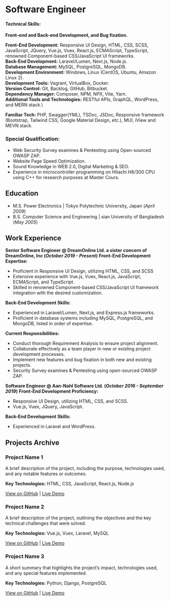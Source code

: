 # Software Engineer 

#### Technical Skills: 
**Front-end and Back-end Development, and Bug fixation.**

**Front-End Development:** Responsive UI Design, HTML, CSS, SCSS, JavaScript, JQuery, Vue.js, Vuex, React.js, ECMAScript,
TypeScript, renowned Component-based CSS/JavaScript UI frameworks.\
**Back-End Development:** Laravel/Lumen, Next.js, Node.js.\
**Database Management:** MySQL, PostgreSQL, MongoDB.\
**Development Environment:** Windows, Linux (CentOS, Ubuntu, Amazon Linux 2).\
**Development Tools:** Vagrant, VirtualBox, Docker.\
**Version Control:** Git, Backlog, GitHub, Bitbucket.\
**Dependency Manager:** Composer, NPM, NPX, Vite, Yarn.\
**Additional Tools and Technologies:** RESTful APIs, GraphQL, WordPress, and MERN stack.\

**Familiar Tech:** PHP, Swagger(YML), TSDoc, JSDoc, Responsive framework (Bootstrap, Tailwind CSS, Google Material Design,
etc.), MUI, iView and MEVN stack.

### Special Qualification:

- Web Security Survey examines & Pentesting using Open-sourced OWASP ZAP.
- Website Page Speed Optimization.
- Sound Knowledge in WEB 2.0, Digital Marketing & SEO.
- Experience in microcontroller programming on Hitachi H8/300 CPU using C++ for research purposes at Master Cours.


## Education					       		
- M.S. Power Electronics | Tokyo Polytechnic University, Japan (_April 2009_)
- B.S. Computer Science and Engineering | sian University of Bangladesh (_May 2005_)

## Work Experience
**Senior Software Engineer @ DreamOnline Ltd. a sister concern of DreamOnline, Inc (_October 2019 - Present_)**
**Front-End Development Expertise:**
- Proficient in Responsive UI Design, utilizing HTML, CSS, and SCSS
- Extensive experience with Vue.js, Vuex, React.js, JavaScript, ECMAScript, and TypeScript.
- Skilled in renowned Component-based CSS/JavaScript UI framework integration with the desired customization.

**Back-End Development Skills:**
- Experienced in Laravel/Lumen, Next.js, and Express.js frameworks.
- Proficient in database systems including MySQL, PostgreSQL, and MongoDB, listed in order of expertise.

**Current Responsibilities:**
 - Conduct thorough Requirement Analysis to ensure project alignment.
 - Collaborate effectively as a team player in new or existing project development processes.
 - Implement new features and bug fixation in both new and existing projects.
 - Security Survey examines & Pentesting using open-sourced OWASP ZAP.

**Software Engineer @ Aan-Nahl Software Ltd. (_October 2016 - September 2019_)**
**Front-End Development Proficiency:**
- Responsive UI Design, utilizing HTML, CSS, and SCSS.
- Vue.js, Vuex, JQuery, JavaScript.

**Back-End Development Skills:**
- Experienced in Laravel and WordPress.


## Projects Archive

<div class="projects-grid">
  
  <div class="project-card">
    <h3>Project Name 1</h3>
    <p>A brief description of the project, including the purpose, technologies used, and any notable features or outcomes.</p>
    <p><strong>Key Technologies:</strong> HTML, CSS, JavaScript, React.js, Node.js</p>
    <p><a href="https://github.com/username/project1">View on GitHub</a> | <a href="https://yourdomain.com/project1">Live Demo</a></p>
  </div>
  
  <div class="project-card">
    <h3>Project Name 2</h3>
    <p>A brief description of the project, outlining the objectives and the key technical challenges that were solved.</p>
    <p><strong>Key Technologies:</strong> Vue.js, Vuex, Laravel, MySQL</p>
    <p><a href="https://github.com/username/project2">View on GitHub</a> | <a href="https://yourdomain.com/project2">Live Demo</a></p>
  </div>

  <div class="project-card">
    <h3>Project Name 3</h3>
    <p>A short summary that highlights the project’s impact, technologies used, and any special features implemented.</p>
    <p><strong>Key Technologies:</strong> Python, Django, PostgreSQL</p>
    <p><a href="https://github.com/username/project3">View on GitHub</a> | <a href="https://yourdomain.com/project3">Live Demo</a></p>
  </div>

  <!-- Add more project cards as needed -->

</div>





